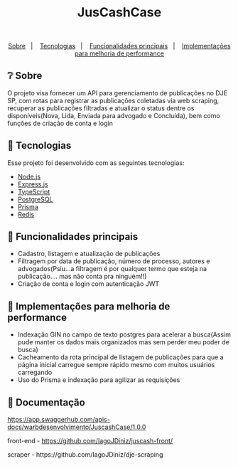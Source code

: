 <h1 align="center">JusCashCase</h1>

<br/>

<p align="center">
<a href="#-sobre">Sobre</a>&nbsp;&nbsp;&nbsp;|&nbsp;&nbsp;&nbsp;
<a href="#-tecnologias">Tecnologias</a>&nbsp;&nbsp;&nbsp;|&nbsp;&nbsp;&nbsp;
<a href="#-funcionalidades-principais">Funcionalidades principais</a>&nbsp;&nbsp;&nbsp;|&nbsp;&nbsp;&nbsp;
<a href="#-implementações-para-melhoria-de-performance">Implementações para melhoria de performance</a>

</p>

## ❔ Sobre
<p>O projeto visa fornecer um API para gerenciamento de publicações no DJE SP, com rotas para registrar as publicações coletadas via web scraping, recuperar as publicações filtradas e atualizar o status dentre os disponíveis(Nova, Lida, Enviada para advogado e Concluída), bem como funções de criação de conta e login</p>


## 🔧 Tecnologias

Esse projeto foi desenvolvido com as seguintes tecnologias:

- [Node.js](https://nodejs.org/en/)
- [Express.js](https://expressjs.com/)
- [TypeScript](https://www.typescriptlang.org/)
- [PostgreSQL](https://www.postgresql.org/)
- [Prisma](https://www.prisma.io/)
- [Redis](https://www.redis.io/)

## 🧠 Funcionalidades principais

  - Cadastro, listagem e atualização de publicações
  - Filtragem por data de publicação, número de processo, autores e advogados(Psiu...a filtragem é por qualquer termo que esteja na publicação.... mas não conta pra ninguém!!)
  - Criação de conta e login com autenticação JWT

## 🚀 Implementações para melhoria de performance

  - Indexação GIN no campo de texto postgres para acelerar a busca(Assim pude manter os dados mais organizados mas sem perder meu poder de busca)
  - Cacheamento da rota principal de listagem de publicações para que a página inicial carregue sempre rápido mesmo com muitos usuários carregando
  - Uso do Prisma e indexação para agilizar as requisições

## 📄 Documentação
https://app.swaggerhub.com/apis-docs/warbdesenvolvimento/JuscashCase/1.0.0
<p>
  
front-end - https://github.com/IagoJDiniz/juscash-front/
</p>
<p>scraper - https://github.com/IagoJDiniz/dje-scraping</p>
